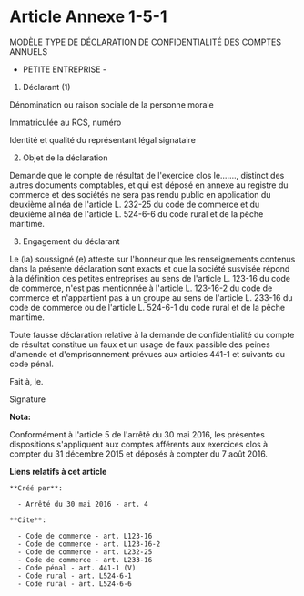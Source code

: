 # Article Annexe 1-5-1

MODÈLE TYPE DE DÉCLARATION DE CONFIDENTIALITÉ DES COMPTES ANNUELS

- PETITE ENTREPRISE -

1. Déclarant (1) 

Dénomination ou raison sociale de la personne morale 

Immatriculée au RCS, numéro 

Identité et qualité du représentant légal signataire 

2. Objet de la déclaration 

Demande que le compte de résultat de l'exercice clos le......., distinct des autres documents comptables, et qui est déposé
en annexe au registre du commerce et des sociétés ne sera pas rendu public en application du deuxième alinéa de l'article L.
232-25 du code de commerce et du deuxième alinéa de l'article L. 524-6-6 du code rural et de la pêche maritime. 

3. Engagement du déclarant 

Le (la) soussigné (e) atteste sur l'honneur que les renseignements contenus dans la présente déclaration sont exacts et que
la société susvisée répond à la définition des petites entreprises au sens de l'article L. 123-16 du code de commerce, n'est
pas mentionnée à l'article L. 123-16-2 du code de commerce et n'appartient pas à un groupe au sens de l'article L. 233-16 du
code de commerce ou de l'article L. 524-6-1 du code rural et de la pêche maritime. 

Toute fausse déclaration relative à la demande de confidentialité du compte de résultat constitue un faux et un usage de faux
passible des peines d'amende et d'emprisonnement prévues aux articles 441-1 et suivants du code pénal. 

Fait à, le. 

Signature

**Nota:**

Conformément à l'article 5 de l'arrêté du 30 mai 2016, les présentes dispositions s'appliquent aux comptes afférents aux
exercices clos à compter du 31 décembre 2015 et déposés à compter du 7 août 2016.

**Liens relatifs à cet article**

	**Créé par**:

	  - Arrêté du 30 mai 2016 - art. 4

	**Cite**:

	  - Code de commerce - art. L123-16
	  - Code de commerce - art. L123-16-2
	  - Code de commerce - art. L232-25
	  - Code de commerce - art. L233-16
	  - Code pénal - art. 441-1 (V)
	  - Code rural - art. L524-6-1
	  - Code rural - art. L524-6-6
